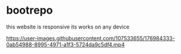 # bootrepo
this website is responsive its works on any device

https://user-images.githubusercontent.com/107533655/176984333-0ab54988-8995-4971-a1f3-5724da9c5df4.mp4

